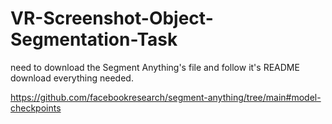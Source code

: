 # VR-Screenshot-Object-Segmentation-Task
need to download the Segment Anything's file and follow it's README download everything needed.

https://github.com/facebookresearch/segment-anything/tree/main#model-checkpoints
